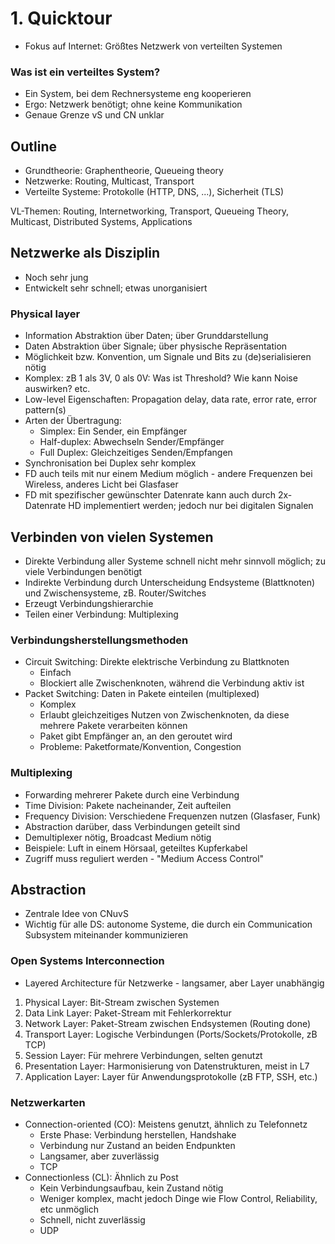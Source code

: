# 1. Quicktour
- Fokus auf Internet: Größtes Netzwerk von verteilten Systemen

### Was ist ein verteiltes System?
- Ein System, bei dem Rechnersysteme eng kooperieren
- Ergo: Netzwerk benötigt; ohne keine Kommunikation
- Genaue Grenze vS und CN unklar


## Outline
- Grundtheorie: Graphentheorie, Queueing theory
- Netzwerke: Routing, Multicast, Transport
- Verteilte Systeme: Protokolle (HTTP, DNS, ...), Sicherheit (TLS)

VL-Themen: Routing, Internetworking, Transport, Queueing Theory,
Multicast, Distributed Systems, Applications


## Netzwerke als Disziplin
- Noch sehr jung
- Entwickelt sehr schnell; etwas unorganisiert

### Physical layer
- Information Abstraktion über Daten; über Grunddarstellung
- Daten Abstraktion über Signale; über physische Repräsentation
- Möglichkeit bzw. Konvention, um Signale und Bits zu (de)serialisieren nötig
- Komplex: zB 1 als 3V, 0 als 0V: Was ist Threshold? Wie kann Noise auswirken?
  etc.
- Low-level Eigenschaften: Propagation delay, data rate, error rate, error 
  pattern(s) 
- Arten der Übertragung:
    - Simplex: Ein Sender, ein Empfänger
    - Half-duplex: Abwechseln Sender/Empfänger
    - Full Duplex: Gleichzeitiges Senden/Empfangen
- Synchronisation bei Duplex sehr komplex
- FD auch teils mit nur einem Medium möglich - andere Frequenzen bei Wireless,
  anderes Licht bei Glasfaser
- FD mit spezifischer gewünschter Datenrate kann auch durch 2x-Datenrate HD
  implementiert werden; jedoch nur bei digitalen Signalen


## Verbinden von vielen Systemen
- Direkte Verbindung aller Systeme schnell nicht mehr sinnvoll möglich; zu viele
  Verbindungen benötigt
- Indirekte Verbindung durch Unterscheidung Endsysteme (Blattknoten) und
  Zwischensysteme, zB. Router/Switches
- Erzeugt Verbindungshierarchie
- Teilen einer Verbindung: Multiplexing

### Verbindungsherstellungsmethoden
- Circuit Switching: Direkte elektrische Verbindung zu Blattknoten
    - Einfach
    - Blockiert alle Zwischenknoten, während die Verbindung aktiv ist
- Packet Switching: Daten in Pakete einteilen (multiplexed)
    - Komplex
    - Erlaubt gleichzeitiges Nutzen von Zwischenknoten, da diese mehrere Pakete
      verarbeiten können
    - Paket gibt Empfänger an, an den geroutet wird
    - Probleme: Paketformate/Konvention, Congestion

### Multiplexing
- Forwarding mehrerer Pakete durch eine Verbindung
- Time Division: Pakete nacheinander, Zeit aufteilen
- Frequency Division: Verschiedene Frequenzen nutzen (Glasfaser, Funk)
- Abstraction darüber, dass Verbindungen geteilt sind
- Demultiplexer nötig, Broadcast Medium nötig
- Beispiele: Luft in einem Hörsaal, geteiltes Kupferkabel
- Zugriff muss reguliert werden - "Medium Access Control"


## Abstraction
- Zentrale Idee von CNuvS
- Wichtig für alle DS: autonome Systeme, die durch ein Communication Subsystem
  miteinander kommunizieren

### Open Systems Interconnection
- Layered Architecture für Netzwerke - langsamer, aber Layer unabhängig

1. Physical Layer: Bit-Stream zwischen Systemen
2. Data Link Layer: Paket-Stream mit Fehlerkorrektur
3. Network Layer: Paket-Stream zwischen Endsystemen (Routing done)
4. Transport Layer: Logische Verbindungen (Ports/Sockets/Protokolle, zB TCP)
5. Session Layer: Für mehrere Verbindungen, selten genutzt
6. Presentation Layer: Harmonisierung von Datenstrukturen, meist in L7
7. Application Layer: Layer für Anwendungsprotokolle (zB FTP, SSH, etc.)

### Netzwerkarten
- Connection-oriented (CO): Meistens genutzt, ähnlich zu Telefonnetz
    - Erste Phase: Verbindung herstellen, Handshake
    - Verbindung nur Zustand an beiden Endpunkten
    - Langsamer, aber zuverlässig
    - TCP
- Connectionless (CL): Ähnlich zu Post
    - Kein Verbindungsaufbau, kein Zustand nötig
    - Weniger komplex, macht jedoch Dinge wie Flow Control, Reliability, etc
      unmöglich
    - Schnell, nicht zuverlässig
    - UDP